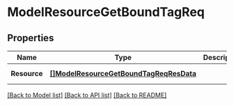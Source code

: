 # ModelResourceGetBoundTagReq

## Properties
Name | Type | Description | Notes
------------ | ------------- | ------------- | -------------
**Resource** | [**[]ModelResourceGetBoundTagReqResData**](model.ResourceGetBoundTagReqResData.md) |  | [default to null]

[[Back to Model list]](../README.md#documentation-for-models) [[Back to API list]](../README.md#documentation-for-api-endpoints) [[Back to README]](../README.md)



